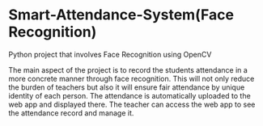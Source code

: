 # Smart-Attendance-System(Face Recognition)

Python project that involves Face Recognition using OpenCV

The main aspect of the  project is to record the students attendance in a more concrete manner through face recognition. This will not only reduce the burden of teachers but also it will ensure fair attendance by unique identity of each person. The attendance is automatically uploaded to the web app and displayed there. The teacher can access the web app to see the attendance record and manage it.

